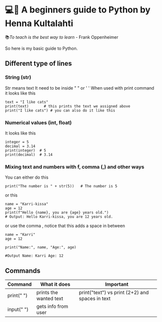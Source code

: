 # 💻🐍 A beginners guide to Python by Henna Kultalahti

📚*To teach is the best way to learn*
          - Frank Oppenheimer

So here is my basic guide to Python.

## Different type of lines 

### String (str)
Str means text
It need to be inside " " or ' '
When used with print command it looks like this

````
text = "I like cats"
print(text)       # this prints the text we assigned above
print("I like cats") # you can also do it like this
````

### Numerical values (int, float)
It looks like this
````
integer = 5
decimal = 3.14
print(integer)  # 5
print(decimal)  # 3.14
````

### Mixing text and numbers with f, comma (,) and other ways

You can either do this 
````
print("The number is " + str(5))   # The number is 5
````
or this 
````
name = "Karri-kissa"
age = 12
print(f"Hello {name}, you are {age} years old.")
# Output: Hello Karri-kissa, you are 12 years old.
````
or use the comma ,
notice that this adds a space in between
````
name = "Karri"
age = 12

print("Name:", name, "Age:", age)

#Output Name: Karri Age: 12 
````



## Commands

| Command  | What it does | Important |
| ------------- | ------------- |-------|
| print(" ")  | prints the wanted text  | print("text") vs print (2+2) and spaces in text|
| input(" ")  | gets info from user  |


